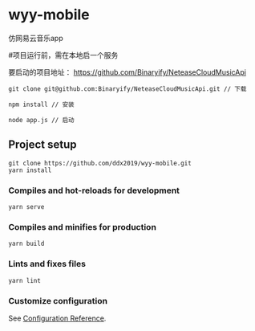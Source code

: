 # wyy-mobile
仿网易云音乐app

#项目运行前，需在本地启一个服务

要启动的项目地址： https://github.com/Binaryify/NeteaseCloudMusicApi

```
git clone git@github.com:Binaryify/NeteaseCloudMusicApi.git // 下载

npm install // 安装

node app.js // 启动
```

## Project setup
```
git clone https://github.com/ddx2019/wyy-mobile.git
yarn install
```

### Compiles and hot-reloads for development
```
yarn serve
```

### Compiles and minifies for production
```
yarn build
```

### Lints and fixes files
```
yarn lint
```


### Customize configuration
See [Configuration Reference](https://cli.vuejs.org/config/).



